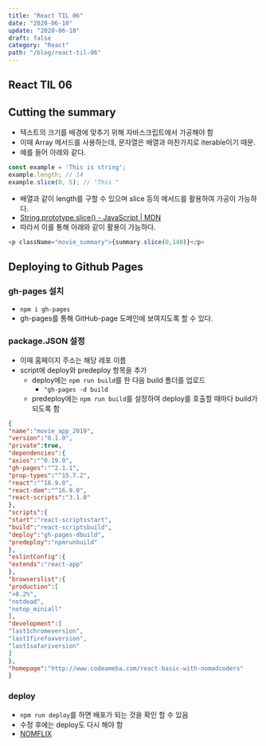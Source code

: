 ```yaml
---
title: "React TIL 06"
date: "2020-06-10"
update: "2020-06-10"
draft: false
category: "React"
path: "/blog/react-til-06"
---
```


## React TIL 06
## Cutting the summary
- 텍스트의 크기를 배경에 맞추기 위해 자바스크립트에서 가공해야 함
- 이때 Array 메서드를 사용하는데, 문자열은 배열과 마찬가지로 iterable이기 때문.
- 예를 들어 아래와 같다.

```js
const example = 'This is string';
example.length; // 14
example.slice(0, 5); // "This "
```

- 배열과 같이 length를 구할 수 있으며 slice 등의 메서드를 활용하여 가공이 가능하다.
- [String.prototype.slice() - JavaScript | MDN](https://developer.mozilla.org/ko/docs/Web/JavaScript/Reference/Global_Objects/String/slice)
- 따라서 이를 통해 아래와 같이 활용이 가능하다.

```js
<p className="movie_summary">{summary.slice(0,140)}</p>
```

## Deploying to Github Pages
### gh-pages 설치
- `npm i gh-pages`
- gh-pages를 통해 GitHub-page 도메인에 보여지도록 할 수 있다.

### package.JSON 설정
- 이때 홈페이지 주소는 해당 레포 이름
- script에 deploy와 predeploy 항목을 추가
	- deploy에는  `npm run build`를 한 다음 build 폴더를 업로드
		- `"gh-pages -d build`
	- predeploy에는 `npm run build`를 설정하여 deploy를 호출할 때마다 build가 되도록 함

```json
{
"name":"movie_app_2019",
"version":"0.1.0",
"private":true,
"dependencies":{
"axios":"^0.19.0",
"gh-pages":"^2.1.1",
"prop-types":"^15.7.2",
"react":"^16.9.0",
"react-dom":"^16.9.0",
"react-scripts":"3.1.0"
},
"scripts":{
"start":"react-scriptsstart",
"build":"react-scriptsbuild",
"deploy":"gh-pages-dbuild",
"predeploy":"npmrunbuild"
},
"eslintConfig":{
"extends":"react-app"
},
"browserslist":{
"production":[
">0.2%",
"notdead",
"notop_miniall"
],
"development":[
"last1chromeversion",
"last1firefoxversion",
"last1safariversion"
]
},
"homepage":"http://www.codeameba.com/react-basic-with-nomadcoders"
}
```

### deploy
- `npm run deploy`를 하면 배포가 되는 것을 확인 할 수 있음
- 수정 후에는 deploy도 다시 해야 함
- [NOMFLIX](http://codeameba.github.io/react-basic-with-nomadcoders/)